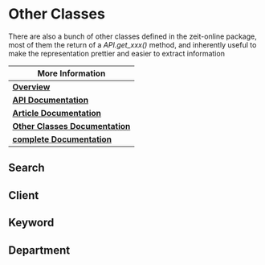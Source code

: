 # Other Classes

There are also a bunch of other classes defined in the zeit-online package, most of them the return of a *API.get_xxx()* method, and inherently useful to make the representation prettier and easier to extract information

| More Information                              |
| --------------------------------------------- |
| [**Overview**](index.md)                      |
| [**API Documentation**](api.md)               |
| [**Article Documentation**](article.md)       |
| [**Other Classes Documentation**](classes.md) |
| [**complete Documentation**](docs.md)         |

## Search



## Client



## Keyword



## Department

